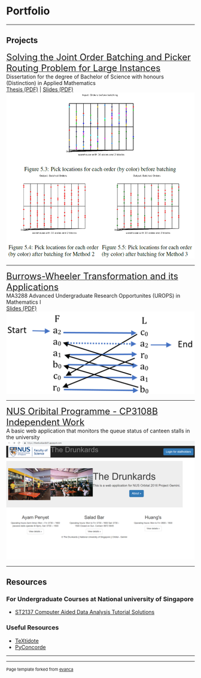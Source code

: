 # Portfolio

---

## Projects 

[<font size="5">Solving the Joint Order Batching and Picker Routing Problem for Large Instances</font>](/sample_page)
<br>
Dissertation for the degree of Bachelor of Science with honours (Distinction) in Applied Mathematics
<br>
[Thesis (PDF)](https://github.com/weihao94/Solving-the-Joint-Order-Batching-and-Picker-Routing-Problem-for-Large-Instances/blob/master/Khoong%20Wei%20Hao%20Honours%20Thesis.pdf) | [Slides (PDF)](https://github.com/weihao94/Solving-the-Joint-Order-Batching-and-Picker-Routing-Problem-for-Large-Instances/blob/master/Final%20Talk%20-%20Khoong%20Wei%20Hao.pdf)
<br>
<img src="images/fyp.png?raw=true"/>

---
[<font size="5">Burrows-Wheeler Transformation and its Applications</font>](https://github.com/weihao94/Burrows-Wheeler-Transformation-and-its-Applications)
<br>
MA3288 Advanced Undergraduate Research Opportunites (UROPS) in Mathematics I
<br>
[Slides (PDF)](https://github.com/weihao94/Burrows-Wheeler-Transformation-and-its-Applications/blob/master/Khoong%20Wei%20Hao%20-%20Burrows%20Wheeler%20Transformation%20and%20its%20Applications%20(Slides).pdf)
<br>
<img src="images/bwt.png?raw=true"/>


---
[<font size="5">NUS Oribital Programme - CP3108B Independent Work</font>](https://github.com/weihao94/The-Drunkards)
<br>
A basic web application that monitors the queue status of canteen stalls in the university
<br>
<img src="images/orbital.png?raw=true"/>

---

## Resources

### For Undergraduate Courses at National university of Singapore

- [ST2137 Computer Aided Data Analysis Tutorial Solutions](https://github.com/weihao94/ST2137-Computer-Aided-Data-Analysis)

### Useful Resources

- [TeXtidote](https://sylvainhalle.github.io/textidote/)
- [PyConcorde](https://github.com/jvkersch/pyconcorde)

---




---
<p style="font-size:11px">Page template forked from <a href="https://github.com/evanca/quick-portfolio">evanca</a></p>
<!-- Remove above link if you don't want to attibute -->
